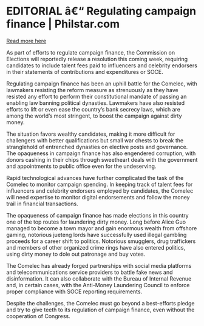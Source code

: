 # EDITORIAL â€“ Regulating campaign finance | Philstar.com

[Read more here](https://www.philstar.com/opinion/2025/02/02/2418600/editorial-regulating-campaign-finance)

As part of efforts to regulate campaign finance, the Commission on Elections will reportedly release a resolution this coming week, requiring candidates to include talent fees paid to influencers and celebrity endorsers in their statements of contributions and expenditures or SOCE.

Regulating campaign finance has been an uphill battle for the Comelec, with lawmakers resisting the reform measure as strenuously as they have resisted any effort to perform their constitutional mandate of passing an enabling law banning political dynasties. Lawmakers have also resisted efforts to lift or even ease the country’s bank secrecy laws, which are among the world’s most stringent, to boost the campaign against dirty money.

The situation favors wealthy candidates, making it more difficult for challengers with better qualifications but small war chests to break the stranglehold of entrenched dynasties on elective posts and governance. The opaqueness in campaign finance has also engendered corruption, with donors cashing in their chips through sweetheart deals with the government and appointments to public office even for the undeserving.

Rapid technological advances have further complicated the task of the Comelec to monitor campaign spending. In keeping track of talent fees for influencers and celebrity endorsers employed by candidates, the Comelec will need expertise to monitor digital endorsements and follow the money trail in financial transactions.

The opaqueness of campaign finance has made elections in this country one of the top routes for laundering dirty money. Long before Alice Guo managed to become a town mayor and gain enormous wealth from offshore gaming, notorious jueteng lords have successfully used illegal gambling proceeds for a career shift to politics. Notorious smugglers, drug traffickers and members of other organized crime rings have also entered politics, using dirty money to dole out patronage and buy votes.

The Comelec has already forged partnerships with social media platforms and telecommunications service providers to battle fake news and disinformation. It can also collaborate with the Bureau of Internal Revenue and, in certain cases, with the Anti-Money Laundering Council to enforce proper compliance with SOCE reporting requirements.

Despite the challenges, the Comelec must go beyond a best-efforts pledge and try to give teeth to its regulation of campaign finance, even without the cooperation of Congress.
